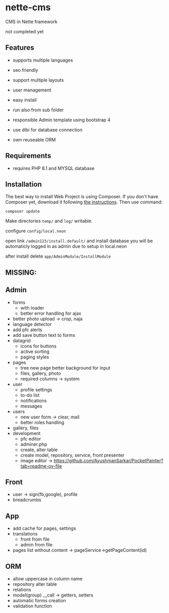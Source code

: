 # nette-cms
CMS in Nette framework

not completed yet

Features
---------

- supports multiple languages

- seo friendly

- support multiple layouts

- user management

- easy install

- run also from sub folder

- responsible Admin template using bootstrap 4

- use dibi for database connection

- own reuseable ORM 


Requirements
------------

- requires PHP 8.1 and MYSQL database


Installation
------------
The best way to install Web Project is using Composer. If you don't have Composer yet,
download it following [the instructions](https://doc.nette.org/composer). Then use command:

	composer update

Make directories `temp/` and `log/` writable.

configure `config/local.neon`

open link `/admin123/install.default/` and install database you will be automaticly logged in as admin due to setup in local.neon 

after install delete `app/AdminModule/InstallModule`

MISSING:
-------

Admin
-----
- forms 
  - with loader
  - better error handling for ajax
- better photo upload -> crop, naja
- language detector
- add pfc alerts
- add save button text to forms
- datagrid 
  - icons for buttons
  - active sorting
  - paging styles
- pages
    - tree new page better background for input
    - files, gallery, photo
    - required columns -> system
- user
  - profile settings
  - to-do list
  - notifications
  - messages
- users
  - new user form -> clear, mail
  - better roles handling
- gallery, files
- development
  - pfc editor
  - adminer.php
  - create, alter table
  - create model, repository, service, front presenter
  - image editor -> https://github.com/AyushmanSarkar/PocketPainter?tab=readme-ov-file

Front
-----
- user -> sign(fb,google), profile
- breadcrumbs

App
---
- add cache for pages, settings
- translations
    - front from file
    - admin from file
- pages list without content -> pageService->getPageContent(id)

ORM
---
- allow uppercase in column name
- repository alter table
- relations
- model(group) __call -> getters, setters
- automatic forms creation
- validation function